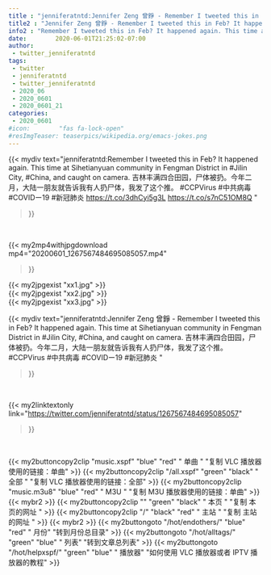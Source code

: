 ```yaml
---
title : "jenniferatntd:Jennifer Zeng 曾錚 - Remember I tweeted this in Feb? It happened again. This time at Sihetianyuan community in Fengman District in #Jilin City, #China, and caught on camera. 吉林丰满四合田园，尸体被扔。今年二月，大陆一朋友就告诉我有人扔尸体，我发了这个推。 #CCPVirus  #中共病毒 #COVIDー19 #新冠肺炎 "
title2 : "Jennifer Zeng 曾錚 - Remember I tweeted this in Feb? It happened again. This time at Sihetianyuan community in Fengman District in #Jilin City, #China, and caught on camera. 吉林丰满四合田园，尸体被扔。今年二月，大陆一朋友就告诉我有人扔尸体，我发了这个推。 #CCPVirus  #中共病毒 #COVIDー19 #新冠肺炎 "
info2 : "Remember I tweeted this in Feb? It happened again. This time at Sihetianyuan community in Fengman District in #Jilin City, #China, and caught on camera. 吉林丰满四合田园，尸体被扔。今年二月，大陆一朋友就告诉我有人扔尸体，我发了这个推。 #CCPVirus  #中共病毒 #COVIDー19 #新冠肺炎 https://t.co/3dhCyi5g3L https://t.co/s7nC51OM8Q "
date:        2020-06-01T21:25:02-07:00
author:
 - twitter_jenniferatntd
tags:
 - twitter
 - jenniferatntd
 - twitter_jenniferatntd
 - 2020_06
 - 2020_0601
 - 2020_0601_21
categories:
 - 2020_0601
#icon:        "fas fa-lock-open"
#resImgTeaser: teaserpics/wikipedia.org/emacs-jokes.png
---
```


{{< mydiv text="jenniferatntd:Remember I tweeted this in Feb? It happened again. This time at Sihetianyuan community in Fengman District in #Jilin City, #China, and caught on camera. 吉林丰满四合田园，尸体被扔。今年二月，大陆一朋友就告诉我有人扔尸体，我发了这个推。 #CCPVirus  #中共病毒 #COVIDー19 #新冠肺炎 https://t.co/3dhCyi5g3L https://t.co/s7nC51OM8Q "
>}}
<br>


{{< my2mp4withjpgdownload mp4="20200601_1267567484695085057.mp4"
>}}

{{< my2jpgexist "xx1.jpg" >}}<br>
{{< my2jpgexist "xx2.jpg" >}}<br>
{{< my2jpgexist "xx3.jpg" >}}<br>



{{< mydiv text="jenniferatntd:Jennifer Zeng 曾錚 - Remember I tweeted this in Feb? It happened again. This time at Sihetianyuan community in Fengman District in #Jilin City, #China, and caught on camera. 吉林丰满四合田园，尸体被扔。今年二月，大陆一朋友就告诉我有人扔尸体，我发了这个推。 #CCPVirus  #中共病毒 #COVIDー19 #新冠肺炎 "
>}}
<br>

{{< my2linktextonly link="https://twitter.com/jenniferatntd/status/1267567484695085057"
>}}


<br>

{{< my2buttoncopy2clip "music.xspf"        "blue"   "red"    " 单曲 "  "复制 VLC 播放器使用的链接：单曲" >}} {{< my2buttoncopy2clip "/all.xspf"         "green"  "black"  " 全部 "  "复制 VLC 播放器使用的链接：全部" >}} {{< my2buttoncopy2clip "music.m3u8"        "blue"   "red"    " M3U  "    "复制 M3U 播放器使用的链接：单曲" >}} {{< mybr2 >}} {{< my2buttoncopy2clip ""                  "green"  "black"  " 本页 "    "复制 本页的网址 " >}} {{< my2buttoncopy2clip "/"                 "black"  "red"    " 主站 "    "复制 主站的网址 " >}} {{< mybr2 >}} {{< my2buttongoto      "/hot/endothers/"   "blue"   "red"    " 月份"   "转到月份总目录" >}} {{< my2buttongoto      "/hot/alltags/"     "green"  "blue"   " 列表"   "转到文章总列表" >}} {{< my2buttongoto      "/hot/helpxspf/"    "green"  "blue"   " 播放器" "如何使用 VLC 播放器或者 IPTV 播放器的教程" >}} 
